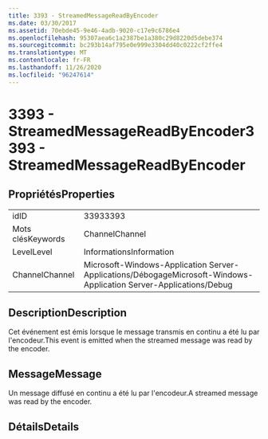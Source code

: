 ```yaml
---
title: 3393 - StreamedMessageReadByEncoder
ms.date: 03/30/2017
ms.assetid: 70ebde45-9e46-4adb-9020-c17e9c6786e4
ms.openlocfilehash: 95307aea6c1a2387be1a380c29d8220d5debe374
ms.sourcegitcommit: bc293b14af795e0e999e3304dd40c0222cf2ffe4
ms.translationtype: MT
ms.contentlocale: fr-FR
ms.lasthandoff: 11/26/2020
ms.locfileid: "96247614"
---
```

# <a name="3393---streamedmessagereadbyencoder"></a><span data-ttu-id="46b14-102">3393 - StreamedMessageReadByEncoder</span><span class="sxs-lookup"><span data-stu-id="46b14-102">3393 - StreamedMessageReadByEncoder</span></span>

## <a name="properties"></a><span data-ttu-id="46b14-103">Propriétés</span><span class="sxs-lookup"><span data-stu-id="46b14-103">Properties</span></span>  
  
|||  
|-|-|  
|<span data-ttu-id="46b14-104">id</span><span class="sxs-lookup"><span data-stu-id="46b14-104">ID</span></span>|<span data-ttu-id="46b14-105">3393</span><span class="sxs-lookup"><span data-stu-id="46b14-105">3393</span></span>|  
|<span data-ttu-id="46b14-106">Mots clés</span><span class="sxs-lookup"><span data-stu-id="46b14-106">Keywords</span></span>|<span data-ttu-id="46b14-107">Channel</span><span class="sxs-lookup"><span data-stu-id="46b14-107">Channel</span></span>|  
|<span data-ttu-id="46b14-108">Level</span><span class="sxs-lookup"><span data-stu-id="46b14-108">Level</span></span>|<span data-ttu-id="46b14-109">Informations</span><span class="sxs-lookup"><span data-stu-id="46b14-109">Information</span></span>|  
|<span data-ttu-id="46b14-110">Channel</span><span class="sxs-lookup"><span data-stu-id="46b14-110">Channel</span></span>|<span data-ttu-id="46b14-111">Microsoft-Windows-Application Server-Applications/Débogage</span><span class="sxs-lookup"><span data-stu-id="46b14-111">Microsoft-Windows-Application Server-Applications/Debug</span></span>|  
  
## <a name="description"></a><span data-ttu-id="46b14-112">Description</span><span class="sxs-lookup"><span data-stu-id="46b14-112">Description</span></span>  

 <span data-ttu-id="46b14-113">Cet événement est émis lorsque le message transmis en continu a été lu par l'encodeur.</span><span class="sxs-lookup"><span data-stu-id="46b14-113">This event is emitted when the streamed message was read by the encoder.</span></span>  
  
## <a name="message"></a><span data-ttu-id="46b14-114">Message</span><span class="sxs-lookup"><span data-stu-id="46b14-114">Message</span></span>  

 <span data-ttu-id="46b14-115">Un message diffusé en continu a été lu par l'encodeur.</span><span class="sxs-lookup"><span data-stu-id="46b14-115">A streamed message was read by the encoder.</span></span>  
  
## <a name="details"></a><span data-ttu-id="46b14-116">Détails</span><span class="sxs-lookup"><span data-stu-id="46b14-116">Details</span></span>
